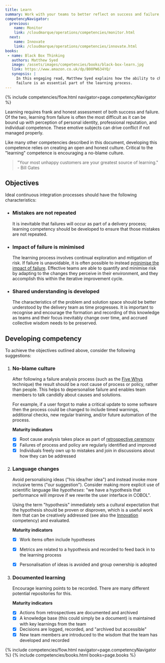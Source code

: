 ```yaml
---
title: Learn
summary: Work with your teams to better reflect on success and failure, developing a no-blame culture that adapts and overcomes issues.
competencyNavigator:
  previous: 
    name: Monitor
    link: /cloudmarque/operations/competencies/monitor.html
  next: 
    name: Innovate
    link: /cloudmarque/operations/competencies/innovate.html
books:
 - name: Black Box Thinking
   authors: Matthew Syed
   image: /assets/images/competencies/books/black-box-learn.jpg
   link: https://www.amazon.co.uk/dp/B00PW634YQ/
   synopsis: |
     In this engaging read, Matthew Syed explains how the ability to challenge assumptions and perform candid reviews of 
     failure is an essential part of the learning process.
---
```

{% include competencies/flow.html navigator=page.competencyNavigator %}

Learning requires frank and honest assessment of both success and failure. Of the two, learning from failure is often the most difficult as it can be bound up with perception of personal identity, professional reputation, and individual competence. These emotive subjects can drive conflict if not managed properly.

Like many other competencies described in this document, developing this competence relies on creating an open and honest culture. Critical to the "learning" competence is encouraging a no-blame culture.

> "Your most unhappy customers are your greatest source of learning." - Bill Gates

## Objectives
Ideal continuous integration processes should have the following characteristics:

 - ### Mistakes are not repeated
   It is inevitable that failures will occur as part of a delivery process; learning competency should be developed to ensure that those mistakes are not repeated.

 - ### Impact of failure is minimised
   The learning process involves continual exploration and mitigation of risk. If failure is unavoidable, it is often possible to instead p[minimise the impact of failure](https://en.wikipedia.org/wiki/Chaos_engineering). Effective teams are able to quantify and minimise risk by adapting to the changes they perceive in their environment, and they accomplish this within the iterative improvement cycle.

 - ### Shared understanding is developed
   The characteristics of the problem and solution space should be better understood by the delivery team as time progresses. It is important to recognise and encourage the formation and recording of this knowledge as teams and their focus inevitably change over time, and accrued collective wisdom needs to be preserved.

## Developing competency
To achieve the objectives outlined above, consider the following suggestions:

 1. ### No-blame culture
    After following a failure analysis process (such as the [Five Whys](https://en.wikipedia.org/wiki/Five_whys) technique) the result should be a root cause of process or policy, rather than people. This helps to depersonalise failure and enables team members to talk candidly about causes and solutions.

    For example, if a user forgot to make a critical update to some software then the process could be changed to include timed warnings, additional checks, new regular training, and/or future automation of the process.

    **Maturity indicators**
     - [X] Root cause analysis takes place as part of [retrospective ceremony](/cloudmarque/operations/ceremony/retrospective.html)
     - [X] Failures of process and policy are regularly identified and improved
     - [X] Individuals freely own up to mistakes and join in discussions about how they can be addressed

 2. ### Language changes
    Avoid personalising ideas ("his idea/her idea") and instead invoke more inclusive terms ("our suggestion"). Consider making more explicit use of scientific language like _hypotheses_: "we have a hypothesis that performance will improve if we rewrite the user interface in COBOL".

    Using the term "hypothesis" immediately sets a cultural expectation that the hypothesis should be proven or disproven, which is a useful work item that can be creatively addressed (see also the [Innovation](/cloudmarque/operations/competencies/innovate.html) competency) and evaluated.

    **Maturity indicators**
     - [X] Work items often include hypotheses
     - [X] Metrics are related to a hypothesis and recorded to feed back in to the learning process
     - [X] Personalisation of ideas is avoided and group ownership is adopted


 3. ### Documented learning
    Encourage learning points to be recorded. There are many different potential repositories for this.

    **Maturity indicators**
     - [X] Actions from retrospectives are documented and archived
     - [X] A knowledge base (this could simply be a document) is maintained with key learnings from the team
     - [X] Decisions are logged, recorded, and "archived but accessible"
     - [X] New team members are introduced to the wisdom that the team has developed and recorded

{% include competencies/flow.html navigator=page.competencyNavigator %}
{% include competencies/books.html books=page.books %}